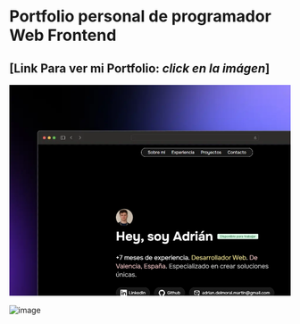 # Portfolio personal de programador Web Frontend

## [Link Para ver mi Portfolio: *click en la imágen*]
<div align="center">
<a href="https://portfolio-adrian-del-moral.netlify.app/">
    <img src="./public/porfolio.webp">
</a>
</div>

![image](https://github.com/AdrianDelMoral/portfolio.dev/assets/60920185/26bb41f4-4f16-4c42-8ce0-b06ed194eb5b)
